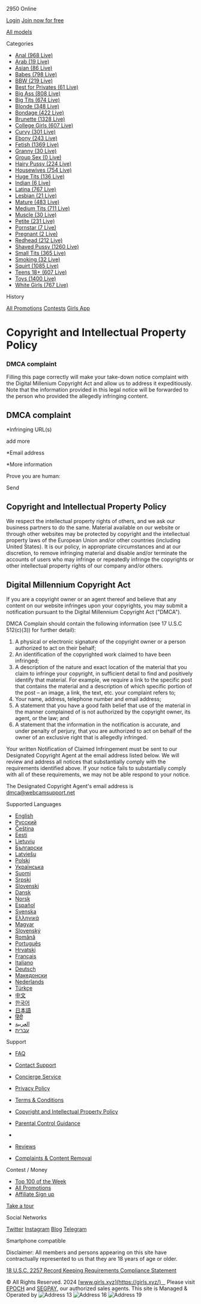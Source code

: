 [](https://girls.xyz/)

2950 Online

[Login](https://girls.xyz/login) [Join now for free](https://girls.xyz/members/join)

[](https://en.girls.xyz/ "English")[](https://fr.girls.xyz/ "French")[](https://rt.girls.xyz/ "Russian")[](https://cz.girls.xyz/ "Czech")[](https://ee.girls.xyz/ "Estonian")[](https://lt.girls.xyz/ "Lithuanian")[](https://bg.girls.xyz/ "Bulgarian")[](https://lv.girls.xyz/ "Latvian")[](https://pl.girls.xyz/ "Polish")[](https://ua.girls.xyz/ "Ukrainian")[](https://fi.girls.xyz/ "Finnish")[](https://rs.girls.xyz/ "Serbian")[](https://si.girls.xyz/ "Slovenian")[](https://dk.girls.xyz/ "Danish")[](https://no.girls.xyz/ "Norwegian")[](https://es.girls.xyz/ "Spanish")[](https://se.girls.xyz/ "Swedish")[](https://gr.girls.xyz/ "Greek")[](https://hu.girls.xyz/ "Hungarian")[](https://sk.girls.xyz/ "Slovakian")[](https://ro.girls.xyz/ "Romanian")[](https://pt.girls.xyz/ "Portuguese")[](https://hr.girls.xyz/ "Croatian")[](https://fr.girls.xyz/ "French")[](https://it.girls.xyz/ "Italian")[](https://de.girls.xyz/ "German")[](https://mk.girls.xyz/ "Macedonian")[](https://nl.girls.xyz/ "Dutch")[](https://tr.girls.xyz/ "Turkish")[](https://cn.girls.xyz/ "Chinese")[](https://kr.girls.xyz/ "Korean")[](https://jp.girls.xyz/ "Japanese")[](https://in.girls.xyz/ "Hindi")[](https://pt.girls.xyz/ "Portuguese")[](https://ar.girls.xyz/ "Arabic")[](https://il.girls.xyz/ "Hebrew")

[All models](https://girls.xyz/all-models)

Categories

* [Anal (968 Live)](https://girls.xyz/anal)
* [Arab (19 Live)](https://girls.xyz/arab)
* [Asian (86 Live)](https://girls.xyz/asian)
* [Babes (798 Live)](https://girls.xyz/babes)
* [BBW (219 Live)](https://girls.xyz/bbw)
* [Best for Privates (61 Live)](https://girls.xyz/best-for-privates)
* [Big Ass (808 Live)](https://girls.xyz/big-ass)
* [Big Tits (674 Live)](https://girls.xyz/big-tits)
* [Blonde (348 Live)](https://girls.xyz/blonde)
* [Bondage (422 Live)](https://girls.xyz/bondage)
* [Brunette (1328 Live)](https://girls.xyz/brunette)
* [College Girls (607 Live)](https://girls.xyz/college-girls)
* [Curvy (301 Live)](https://girls.xyz/curvy)
* [Ebony (243 Live)](https://girls.xyz/ebony)
* [Fetish (1369 Live)](https://girls.xyz/fetish)
* [Granny (30 Live)](https://girls.xyz/granny)
* [Group Sex (0 Live)](https://girls.xyz/group-sex)
* [Hairy Pussy (224 Live)](https://girls.xyz/hairy-pussy)
* [Housewives (754 Live)](https://girls.xyz/housewives)
* [Huge Tits (136 Live)](https://girls.xyz/huge-tits)
* [Indian (6 Live)](https://girls.xyz/indian)
* [Latina (767 Live)](https://girls.xyz/latina)
* [Lesbian (21 Live)](https://girls.xyz/lesbian)
* [Mature (483 Live)](https://girls.xyz/mature)
* [Medium Tits (711 Live)](https://girls.xyz/medium-tits)
* [Muscle (30 Live)](https://girls.xyz/muscle)
* [Petite (231 Live)](https://girls.xyz/petite)
* [Pornstar (7 Live)](https://girls.xyz/pornstar)
* [Pregnant (2 Live)](https://girls.xyz/pregnant)
* [Redhead (212 Live)](https://girls.xyz/redhead)
* [Shaved Pussy (1260 Live)](https://girls.xyz/shaved-pussy)
* [Small Tits (365 Live)](https://girls.xyz/small-tits)
* [Smoking (32 Live)](https://girls.xyz/smoking)
* [Squirt (1085 Live)](https://girls.xyz/squirt)
* [Teens 18+ (607 Live)](https://girls.xyz/teens-18)
* [Toys (1400 Live)](https://girls.xyz/toys)
* [White Girls (767 Live)](https://girls.xyz/white-girls)

History

[All Promotions](https://girls.xyz/free-tokens) [Contests](https://girls.xyz/contest/queen-of-queens) [Girls App](https://girls.xyz/mobile-app)

Copyright and Intellectual Property Policy
==========================================

### DMCA complaint

Filling this page correctly will make your take-down notice complaint with the Digital Millenium Copyright Act and allow us to address it expeditiously. Note that the information provided in this legal notice will be forwarded to the person who provided the allegedly infringing content.

DMCA complaint
--------------

\*Infringing URL(s)

add more

\*Email address

\*More information

Prove you are human:

Send

Copyright and Intellectual Property Policy
------------------------------------------

We respect the intellectual property rights of others, and we ask our business partners to do the same. Material available on our website or through other websites may be protected by copyright and the intellectual property laws of the European Union and/or other countries (including United States). It is our policy, in appropriate circumstances and at our discretion, to remove infringing material and disable and/or terminate the accounts of users who may infringe or repeatedly infringe the copyrights or other intellectual property rights of our company and/or others.

Digital Millennium Copyright Act
--------------------------------

If you are a copyright owner or an agent thereof and believe that any content on our website infringes upon your copyrights, you may submit a notification pursuant to the Digital Millennium Copyright Act ("DMCA").

DMCA Complain should contain the following information (see 17 U.S.C 512(c)(3)) for further detail):

1. A physical or electronic signature of the copyright owner or a person authorized to act on their behalf;
2. An identification of the copyrighted work claimed to have been infringed;
3. A description of the nature and exact location of the material that you claim to infringe your copyright, in sufficient detail to find and positively identify that material. For example, we require a link to the specific post that contains the material and a description of which specific portion of the post – an image, a link, the text, etc. your complaint refers to;
4. Your name, address, telephone number and email address;
5. A statement that you have a good faith belief that use of the material in the manner complained of is not authorized by the copyright owner, its agent, or the law; and
6. A statement that the information in the notification is accurate, and under penalty of perjury, that you are authorized to act on behalf of the owner of an exclusive right that is allegedly infringed.

Your written Notification of Claimed Infringement must be sent to our Designated Copyright Agent at the email address listed below. We will review and address all notices that substantially comply with the requirements identified above. If your notice fails to substantially comply with all of these requirements, we may not be able respond to your notice.

The Designated Copyright Agent's email address is [dmca@webcamsupport.net](mailto:dmca@webcamsupport.net)

Supported Languages

* [English](https://en.girls.xyz/)
* [Русский](https://rt.girls.xyz/)
* [Čeština](https://cz.girls.xyz/)
* [Eesti](https://ee.girls.xyz/)
* [Lietuvių](https://lt.girls.xyz/)
* [Български](https://bg.girls.xyz/)
* [Latviešu](https://lv.girls.xyz/)
* [Polski](https://pl.girls.xyz/)
* [Українська](https://ua.girls.xyz/)
* [Suomi](https://fi.girls.xyz/)
* [Srpski](https://rs.girls.xyz/)
* [Slovenski](https://si.girls.xyz/)
* [Dansk](https://dk.girls.xyz/)
* [Norsk](https://no.girls.xyz/)
* [Español](https://es.girls.xyz/)
* [Svenska](https://se.girls.xyz/)
* [Ελληνικά](https://gr.girls.xyz/)
* [Magyar](https://hu.girls.xyz/)
* [Slovenský](https://sk.girls.xyz/)
* [Română](https://ro.girls.xyz/)
* [Português](https://pt.girls.xyz/)
* [Hrvatski](https://hr.girls.xyz/)
* [Français](https://fr.girls.xyz/)
* [Italiano](https://it.girls.xyz/)
* [Deutsch](https://de.girls.xyz/)
* [Македонски](https://mk.girls.xyz/)
* [Nederlands](https://nl.girls.xyz/)
* [Türkçe](https://tr.girls.xyz/)
* [中文](https://cn.girls.xyz/)
* [한국어](https://kr.girls.xyz/)
* [日本語](https://jp.girls.xyz/)
* [हिंदी](https://in.girls.xyz/)
* [العربية](https://ar.girls.xyz/)
* [עברית](https://il.girls.xyz/)

Support

* [FAQ](https://girls.xyz/user-faq)
* [Contact Support](https://girls.xyz/contact-support)
* [Concierge Service](https://girls.xyz/concierge-service)
* [Privacy Policy](https://girls.xyz/privacy)
* [Terms & Conditions](https://girls.xyz/terms)
* [Copyright and Intellectual Property Policy](https://girls.xyz/dmca)
* [Parental Control Guidance](https://girls.xyz/parental-control-guidance)
*   
    
* [Reviews](https://girls.xyz/reviews)
* [Complaints & Content Removal](https://girls.xyz/content-removal)

Contest / Money

* [Top 100 of the Week](https://girls.xyz/contest/queen-of-queens)
* [All Promotions](https://girls.xyz/free-tokens)
* [Affiliate Sign up](https://bongacash.com/ref?c=696088)

[Take a tour](https://girls.xyz/user-faq)

Social Networks

[Twitter](https://twitter.com/BongacamsM "Twitter") [Instagram](https://www.instagram.com/media.bongacams "Instagram") [Blog](https://blog.bongacams.com/en "Blog") [Telegram](https://t.me/bongacamsofficial "Telegram")

Smartphone compatible

Disclaimer: All members and persons appearing on this site have contractually represented to us that they are 18 years of age or older.

[18 U.S.C. 2257 Record Keeping Requirements Compliance Statement](https://girls.xyz/2257)

© All Rights Reserved. 2024 [www.girls.xyz](https://girls.xyz/)    Please visit [EPOCH](https://www.epoch.com/) and [SEGPAY](https://www.segpay.com/), our authorized sales agents. This site is Managed & Operated by ![Address 13](//i.wlicdn.com/images/replace/10/arial/999/bnct_v2.svg) ![Address 16](//i.wlicdn.com/images/replace/10/arial/999/bnct_add1_v2.svg) ![Address 19](//i.wlicdn.com/images/replace/10/arial/999/bnct_add2.svg)